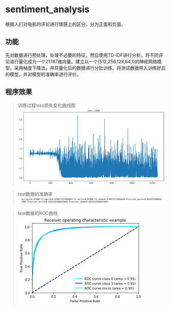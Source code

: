 # sentiment_analysis
根据人们对电影的评论进行情感上的区分，分为正面和负面。

功能
----
先对数据进行预处理，处理不必要的特征，然后使用TD-IDF进行分析，将不同评论进行量化成为一个21787维向量。建立以一个(512,256,128,64,1)的神经网络模型，采用梯度下降法，并将量化后的数据进行分批训练。将测试数据带入训练好后的模型，并对模型的准确率进行评价。

程序效果
--------

>训练过程loss损失变化曲线图
>![Image](https://raw.githubusercontent.com/lingzerol/sentiment_analysis/master/Program_performance/trainning_loss.png)

>test数据的准确率
>![Image](https://raw.githubusercontent.com/lingzerol/sentiment_analysis/master/Program_performance/accuracy.png)

>test数据的ROC曲线  
>![Image](https://raw.githubusercontent.com/lingzerol/sentiment_analysis/master/Program_performance/roc.png)